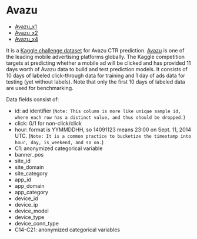 # Avazu

+ [Avazu_x1](./Avazu_x1/README.md)
+ [Avazu_x2](./Avazu_x2/README.md)
+ [Avazu_x4](./Avazu_x4/README.md)

It is a [Kaggle challenge dataset](https://www.kaggle.com/c/avazu-ctr-prediction/data) for Avazu CTR prediction. [Avazu](http://avazuinc.com/home) is one of the leading mobile advertising platforms globally. The Kaggle competition targets at predicting whether a mobile ad will be clicked and has provided 11 days worth of Avazu data to build and test prediction models. It consists of 10 days of labeled click-through data for training and 1 day of ads data for testing (yet without labels). Note that only the first 10 days of labeled data are used for benchmarking. 

Data fields consist of:
+ id: ad identifier (``Note: This column is more like unique sample id, where each row has a distinct value, and thus should be dropped.``)
+ click: 0/1 for non-click/click
+ hour: format is YYMMDDHH, so 14091123 means 23:00 on Sept. 11, 2014 UTC. (``Note: It is a common practice to bucketize the timestamp into hour, day, is_weekend, and so on.``)
+ C1: anonymized categorical variable
+ banner_pos
+ site_id
+ site_domain
+ site_category
+ app_id
+ app_domain
+ app_category
+ device_id
+ device_ip
+ device_model
+ device_type
+ device_conn_type
+ C14-C21: anonymized categorical variables

